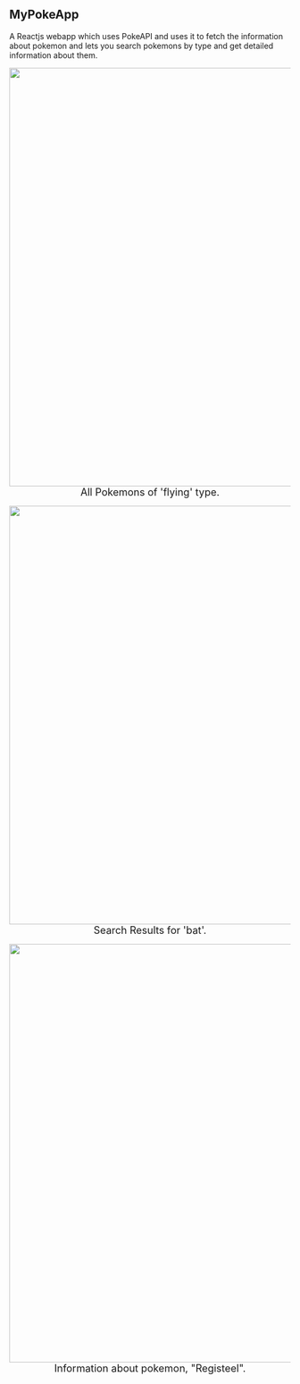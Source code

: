 ## MyPokeApp

A Reactjs webapp which uses PokeAPI and uses it to fetch the information about pokemon and lets you search pokemons by type and get detailed information about them.
</br>

<p align="center">
  <p align="center"><img src="https://github.com/aavgeen1/PokeApp/blob/master/screenshots/pokeapp1.jpg" width="750"/>
  </br>
  <span style="font-size: 18px;">All Pokemons of 'flying' type.</span>
  </p>
  </hr>
   <p align="center"><img src="https://github.com/aavgeen1/PokeApp/blob/master/screenshots/pokeapp2.jpg" width="750"/>
   </br>
  <span style="font-size: 18px;">Search Results for 'bat'.</span>
  </p>
  </hr>
   <p align="center"><img src="https://github.com/aavgeen1/PokeApp/blob/master/screenshots/pokeapp3.jpg" width="750"/>
   </br>
  <span style="font-size: 18px;">Information about pokemon, "Registeel".</span>
  </p>
  </hr>
</p>
